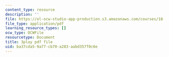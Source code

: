```yaml
---
content_type: resource
description: ''
file: https://ol-ocw-studio-app-production.s3.amazonaws.com/courses/18-06sc-linear-algebra-fall-2011/ba37cda59a77cb70a283aabd357f0c6e_2uDvRUowBzg.pdf
file_type: application/pdf
learning_resource_types: []
ocw_type: OCWFile
resourcetype: Document
title: 3play pdf file
uid: ba37cda5-9a77-cb70-a283-aabd357f0c6e
---
```

